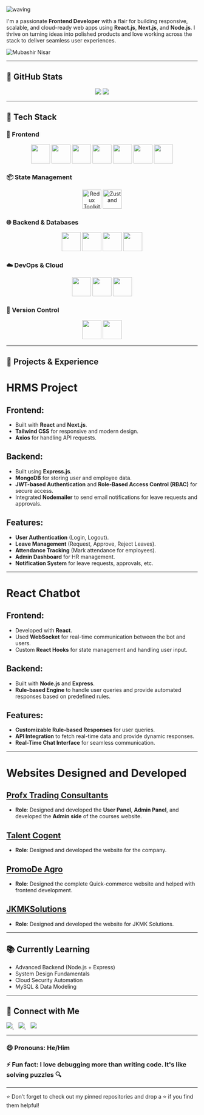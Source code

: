 ![waving](https://capsule-render.vercel.app/api?type=waving&height=200&text=Mubashir%20Nisar&fontAlignY=50&color=gradient)

I'm a passionate **Frontend Developer** with a flair for building responsive, scalable, and cloud-ready web apps using **React.js**, **Next.js**, and **Node.js**. I thrive on turning ideas into polished products and love working across the stack to deliver seamless user experiences.

<p align="left"> <img src="https://komarev.com/ghpvc/?username=mubashirnhasir&label=Profile%20views&color=0e75b6&style=flat" alt="Mubashir Nisar" /> </p>

---

## 🚀 GitHub Stats

<p align="center">
  <img src="https://github-readme-stats.vercel.app/api?username=mubashirnhasir&show_icons=true&theme=dark" />
  <img src="https://github-readme-stats.vercel.app/api/top-langs/?username=mubashirnhasir&layout=compact&theme=radical" />
</p>

---

## 🧠 Tech Stack

### 🚧 Frontend
<div align="center">
  <img src="https://cdn.jsdelivr.net/gh/devicons/devicon@latest/icons/react/react-original.svg" height="50" />
  <img src="https://cdn.jsdelivr.net/gh/devicons/devicon@latest/icons/nextjs/nextjs-original.svg" height="50" />
  <img src="https://cdn.jsdelivr.net/gh/devicons/devicon@latest/icons/javascript/javascript-original.svg" height="50" />
  <img src="https://cdn.jsdelivr.net/gh/devicons/devicon@latest/icons/typescript/typescript-original.svg" height="50" />
  <img src="https://cdn.jsdelivr.net/gh/devicons/devicon@latest/icons/html5/html5-original.svg" height="50" />
  <img src="https://cdn.jsdelivr.net/gh/devicons/devicon@latest/icons/css3/css3-original.svg" height="50" />
  <img src="https://cdn.jsdelivr.net/npm/@egoist/tailwindcss-icons@1.9.0/+esm" height="50" />
</div>

### 📦 State Management
<div align="center">
  <img src="https://raw.githubusercontent.com/reduxjs/redux/master/logo/logo.png" alt="Redux Toolkit" height="50" />
  <img src="https://raw.githubusercontent.com/pmndrs/zustand/main/docs/logo.png" alt="Zustand" height="50" />
</div>

### 🌐 Backend & Databases
<div align="center">
  <img src="https://cdn.jsdelivr.net/gh/devicons/devicon@latest/icons/nodejs/nodejs-original.svg" height="50" />
  <img src="https://cdn.jsdelivr.net/gh/devicons/devicon@latest/icons/express/express-original.svg" height="50" />
  <img src="https://cdn.jsdelivr.net/gh/devicons/devicon@latest/icons/mongodb/mongodb-original.svg" height="50" />
  <img src="https://cdn.jsdelivr.net/gh/devicons/devicon@latest/icons/mysql/mysql-original.svg" height="50" />
</div>

### ☁️ DevOps & Cloud
<div align="center">
  <img src="https://cdn.jsdelivr.net/gh/devicons/devicon@latest/icons/docker/docker-original.svg" height="50" />
  <img src="https://cdn.jsdelivr.net/gh/devicons/devicon@latest/icons/kubernetes/kubernetes-plain.svg" height="50" />
  <img src="https://cdn.jsdelivr.net/gh/devicons/devicon@latest/icons/amazonwebservices/amazonwebservices-original-wordmark.svg" height="50" />
</div>

### 📂 Version Control
<div align="center">
  <img src="https://cdn.jsdelivr.net/gh/devicons/devicon@latest/icons/git/git-original.svg" height="50" />
  <img src="https://cdn.jsdelivr.net/gh/devicons/devicon@latest/icons/github/github-original.svg" height="50" />
</div>

---

## 💼 Projects & Experience
# HRMS Project

## Frontend:
- Built with **React** and **Next.js**.
- **Tailwind CSS** for responsive and modern design.
- **Axios** for handling API requests.

## Backend:
- Built using **Express.js**.
- **MongoDB** for storing user and employee data.
- **JWT-based Authentication** and **Role-Based Access Control (RBAC)** for secure access.
- Integrated **Nodemailer** to send email notifications for leave requests and approvals.

## Features:
- **User Authentication** (Login, Logout).
- **Leave Management** (Request, Approve, Reject Leaves).
- **Attendance Tracking** (Mark attendance for employees).
- **Admin Dashboard** for HR management.
- **Notification System** for leave requests, approvals, etc.

---

# React Chatbot

## Frontend:
- Developed with **React**.
- Used **WebSocket** for real-time communication between the bot and users.
- Custom **React Hooks** for state management and handling user input.

## Backend:
- Built with **Node.js** and **Express**.
- **Rule-based Engine** to handle user queries and provide automated responses based on predefined rules.

## Features:
- **Customizable Rule-based Responses** for user queries.
- **API Integration** to fetch real-time data and provide dynamic responses.
- **Real-Time Chat Interface** for seamless communication.

---

# Websites Designed and Developed

## [Profx Trading Consultants](https://profxtradingconsultants.com/)
- **Role**: Designed and developed the **User Panel**, **Admin Panel**, and developed the **Admin side** of the courses website.

## [Talent Cogent](https://talentcogent.com/)
- **Role**: Designed and developed the website for the company.

## [PromoDe Agro](https://promodeagro.com/)
- **Role**: Designed the complete Quick-commerce website and helped with frontend development.

## [JKMKSolutions](https://jkmksolutions.com/)
- **Role**: Designed and developed the website for JKMK Solutions.

---

## 📚 Currently Learning

- Advanced Backend (Node.js + Express)
- System Design Fundamentals
- Cloud Security Automation
- MySQL & Data Modeling

---

## 🤝 Connect with Me

<a href="https://www.linkedin.com/in/mobashshirnesar/">
  <img src="https://img.shields.io/badge/LinkedIn-Mubashir%20Nisar-0077B5?style=for-the-badge&logo=linkedin&logoColor=white" />
</a>
&nbsp;&nbsp;
<a href="mailto:mubashirnhasir@gmail.com">
  <img src="https://img.shields.io/badge/Email-Contact-yellow?style=for-the-badge&logo=gmail" />
</a>
&nbsp;&nbsp;
<a href="https://www.behance.net/mubashirnhasir">
  <img src="https://img.shields.io/badge/Portfolio-Behance-1769ff?style=for-the-badge&logo=behance&logoColor=white" />
</a>

---

### 😄 Pronouns: He/Him  
### ⚡ Fun fact: I love debugging more than writing code. It's like solving puzzles 🔍

---

⭐️ Don’t forget to check out my pinned repositories and drop a ⭐ if you find them helpful!
